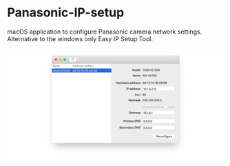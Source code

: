 # Panasonic-IP-setup
macOS application to configure Panasonic camera network settings. Alternative to the windows only Easy IP Setup Tool.

![Screenshot of the application](Graphics/Screenshot.jpg)